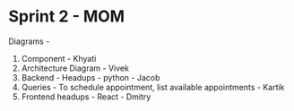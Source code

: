 # Sprint 2 - MOM
Diagrams - 
1. Component - Khyati 
2. Architecture Diagram - Vivek
3. Backend - Headups - python - Jacob
4. Queries - To schedule appointment, list available appointments - Kartik 
5. Frontend headups - React - Dmitry 
